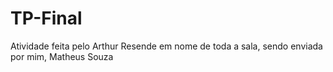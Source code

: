 # TP-Final
Atividade feita pelo Arthur Resende em nome de toda a sala, sendo enviada por mim, Matheus Souza
